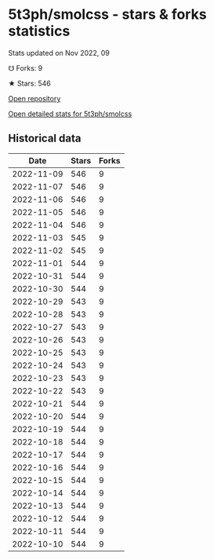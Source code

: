 # 5t3ph/smolcss - stars & forks statistics

Stats updated on Nov 2022, 09

☋ Forks: 9

★ Stars: 546

[Open repository](https://github.com/5t3ph/smolcss)

[Open detailed stats for 5t3ph/smolcss](https://reviewgithub.com/rep/5t3ph/smolcss)

## Historical data
| Date | Stars | Forks |
|------|-------|-------|
| 2022-11-09 | 546 | 9 | 
| 2022-11-07 | 546 | 9 | 
| 2022-11-06 | 546 | 9 | 
| 2022-11-05 | 546 | 9 | 
| 2022-11-04 | 546 | 9 | 
| 2022-11-03 | 545 | 9 | 
| 2022-11-02 | 545 | 9 | 
| 2022-11-01 | 544 | 9 | 
| 2022-10-31 | 544 | 9 | 
| 2022-10-30 | 544 | 9 | 
| 2022-10-29 | 543 | 9 | 
| 2022-10-28 | 543 | 9 | 
| 2022-10-27 | 543 | 9 | 
| 2022-10-26 | 543 | 9 | 
| 2022-10-25 | 543 | 9 | 
| 2022-10-24 | 543 | 9 | 
| 2022-10-23 | 543 | 9 | 
| 2022-10-22 | 543 | 9 | 
| 2022-10-21 | 544 | 9 | 
| 2022-10-20 | 544 | 9 | 
| 2022-10-19 | 544 | 9 | 
| 2022-10-18 | 544 | 9 | 
| 2022-10-17 | 544 | 9 | 
| 2022-10-16 | 544 | 9 | 
| 2022-10-15 | 544 | 9 | 
| 2022-10-14 | 544 | 9 | 
| 2022-10-13 | 544 | 9 | 
| 2022-10-12 | 544 | 9 | 
| 2022-10-11 | 544 | 9 | 
| 2022-10-10 | 544 | 9 | 

